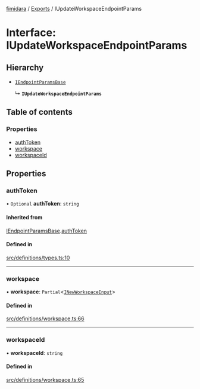 [fimidara](../README.md) / [Exports](../modules.md) / IUpdateWorkspaceEndpointParams

# Interface: IUpdateWorkspaceEndpointParams

## Hierarchy

- [`IEndpointParamsBase`](IEndpointParamsBase.md)

  ↳ **`IUpdateWorkspaceEndpointParams`**

## Table of contents

### Properties

- [authToken](IUpdateWorkspaceEndpointParams.md#authtoken)
- [workspace](IUpdateWorkspaceEndpointParams.md#workspace)
- [workspaceId](IUpdateWorkspaceEndpointParams.md#workspaceid)

## Properties

### authToken

• `Optional` **authToken**: `string`

#### Inherited from

[IEndpointParamsBase](IEndpointParamsBase.md).[authToken](IEndpointParamsBase.md#authtoken)

#### Defined in

[src/definitions/types.ts:10](https://github.com/softkave/files-js/blob/852341e/src/definitions/types.ts#L10)

___

### workspace

• **workspace**: `Partial`<[`INewWorkspaceInput`](INewWorkspaceInput.md)\>

#### Defined in

[src/definitions/workspace.ts:66](https://github.com/softkave/files-js/blob/852341e/src/definitions/workspace.ts#L66)

___

### workspaceId

• **workspaceId**: `string`

#### Defined in

[src/definitions/workspace.ts:65](https://github.com/softkave/files-js/blob/852341e/src/definitions/workspace.ts#L65)
